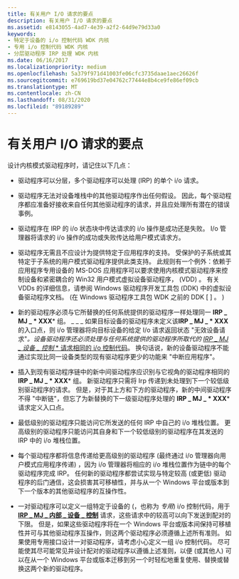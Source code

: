```yaml
---
title: 有关用户 I/O 请求的要点
description: 有关用户 I/O 请求的要点
ms.assetid: e8143055-4ad7-4e39-a2f2-64d9e79d33a0
keywords:
- 特定于设备的 i/o 控制代码 WDK 内核
- 专用 i/o 控制代码 WDK 内核
- 分层驱动程序 IRP 处理 WDK 内核
ms.date: 06/16/2017
ms.localizationpriority: medium
ms.openlocfilehash: 5a379f971d41003fe06cfc3735daae1aec26626f
ms.sourcegitcommit: e769619bd37e04762c77444e8b4ce9fe86ef09cb
ms.translationtype: MT
ms.contentlocale: zh-CN
ms.lasthandoff: 08/31/2020
ms.locfileid: "89189289"
---
```

# <a name="points-to-consider-about-user-io-requests"></a>有关用户 I/O 请求的要点





设计内核模式驱动程序时，请记住以下几点：

- 驱动程序可以分层，多个驱动程序可以处理 (IRP) 的单个 i/o 请求。

- 驱动程序无法对设备堆栈中的其他驱动程序作出任何假设。 因此，每个驱动程序都应准备好接收来自任何其他驱动程序的请求，并且应处理所有潜在的错误事例。

- 驱动程序在 IRP 的 i/o 状态块中传达请求的 i/o 操作是成功还是失败。 I/o 管理器将请求的 i/o 操作的成功或失败传达给用户模式请求方。

- 驱动程序无需且不应设计为提供特定于应用程序的支持。 受保护的子系统或其特定于子系统的用户模式驱动程序提供此类支持。 此规则有一个例外：依赖于应用程序专用设备的 MS-DOS 应用程序可以要求使用内核模式驱动程序来控制设备和紧密耦合的 Win32 用户模式虚拟设备驱动程序， (VDD) 。 有关 VDDs 的详细信息，请参阅 Windows 驱动程序开发工具包 (DDK) 中的虚拟设备驱动程序文档。  (在 Windows 驱动程序工具包 WDK 之前的 DDK \[ \] 。 ) 

- 新的驱动程序必须与它所替换的任何系统提供的驱动程序一样处理同一 **IRP \_ MJ \_ * XXX*** 组。 \_ \_ \_ 如果目标设备的驱动程序未定义该<strong>IRP \_ MJ \_ * XXX</strong>的入口点，则 i/o 管理器将向目标设备的给定 I/o 请求返回状态 "无效设备请求"<em>。设备驱动程序还必须处理与任何系统提供的驱动程序所取代的 [</em> *IRP \_ MJ \_ 设备 \_ 控制* * 请求相同的 i/o 控制代码](<https://msdn.microsoft.com/library/windows/hardware/ff550744>)。 换句话说，新的设备驱动程序不能通过实现比同一设备类型的现有驱动程序更少的功能来 "中断应用程序"。

- 插入到现有驱动程序链中的新中间驱动程序应识别与它视角的驱动程序相同的 **IRP \_ MJ \_ * XXX*** 组。 新驱动程序只需将 Irp 传递到未处理到下一个较低级别驱动程序的请求。 但是，对于其上方和下方的驱动程序，新的中间驱动程序不得 "中断链"，但忘了为新替换的下一级驱动程序处理的 **IRP \_ MJ \_ * XXX*** 请求定义入口点。

- 最低级别的驱动程序只能访问它所发送的任何 IRP 中自己的 i/o 堆栈位置。 更高级别的驱动程序只能访问其自身和下一个较低级别的驱动程序在其发送的 IRP 中的 i/o 堆栈位置。

- 每个驱动程序都将信息传递给更高级别的驱动程序 (最终通过 i/o 管理器向用户模式应用程序传递) ，因为 i/o 管理器将相应的 i/o 堆栈位置作为链中的每个驱动程序完成 IRP。 任何新的驱动程序都尝试实现与特定较高 (或更低) 驱动程序的后门通信，这会损害其可移植性，并与从一个 Windows 平台或版本到下一个版本的其他驱动程序的互操作性。

- 一对驱动程序可以定义一组特定于设备的 (，也称为 *专用*) i/o 控制代码，用于 [**IRP \_ MJ \_ 内部 \_ 设备 \_ 控制**](./irp-mj-internal-device-control.md) 请求，这些请求中的较高可以向下发送到配对的下限。 但是，如果这些驱动程序将在一个 Windows 平台或版本间保持可移植性并可与其他驱动程序互操作，则这两个驱动程序必须遵循上述所有准则。 如果使用专用接口设计一对驱动程序，请考虑小心定义一组 i/o 控制代码。 尽可能使其尽可能常见并设计配对的驱动程序以遵循上述准则，以便 (或其他人) 可以在从一个 Windows 平台或版本迁移到另一个时轻松地重复使用、替换或替换这两个新的驱动程序。

 

